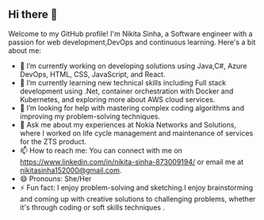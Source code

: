 ## Hi there 👋

Welcome to my GitHub profile! I'm Nikita Sinha, a Software engineer with a passion for web development,DevOps and continuous learning. Here's a bit about me:

- 🔭 I’m currently working on developing solutions using Java,C#, Azure DevOps, HTML, CSS, JavaScript, and React.
- 🌱 I’m currently learning new technical skills including Full stack development using .Net, container orchestration with Docker and Kubernetes, and exploring more about AWS cloud services.
- 🤔 I’m looking for help with mastering complex coding algorithms and improving my problem-solving techniques.
- 💬 Ask me about my experiences at Nokia Networks and Solutions, where I worked on life cycle management and maintenance of services for the ZTS product.
- 📫 How to reach me: You can connect with me on https://www.linkedin.com/in/nikita-sinha-873009194/ or email me at nikitasinha152000@gmail.com.
- 😄 Pronouns: She/Her
- ⚡ Fun fact: I enjoy problem-solving and sketching.I enjoy brainstorming and coming up with creative solutions to challenging problems, whether it's through coding or soft skills techniques .


